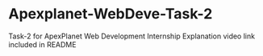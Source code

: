 # Apexplanet-WebDeve-Task-2
Task-2 for ApexPlanet Web Development Internship Explanation video link included in README
